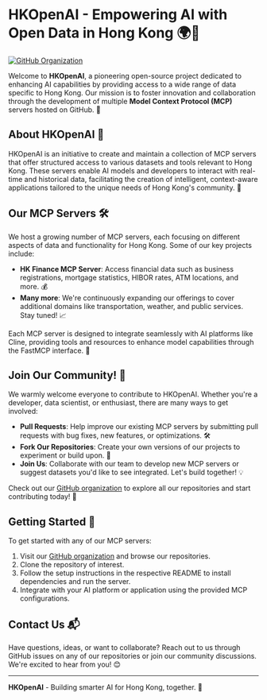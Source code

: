 # HKOpenAI - Empowering AI with Open Data in Hong Kong 🌍🤖

[![GitHub Organization](https://img.shields.io/badge/GitHub-Organization-blue.svg)](https://github.com/hkopenai)

Welcome to **HKOpenAI**, a pioneering open-source project dedicated to enhancing AI capabilities by providing access to a wide range of data specific to Hong Kong. Our mission is to foster innovation and collaboration through the development of multiple **Model Context Protocol (MCP)** servers hosted on GitHub. 🚀

## About HKOpenAI 📖

HKOpenAI is an initiative to create and maintain a collection of MCP servers that offer structured access to various datasets and tools relevant to Hong Kong. These servers enable AI models and developers to interact with real-time and historical data, facilitating the creation of intelligent, context-aware applications tailored to the unique needs of Hong Kong's community. 🌆

## Our MCP Servers 🛠️

We host a growing number of MCP servers, each focusing on different aspects of data and functionality for Hong Kong. Some of our key projects include:

- **HK Finance MCP Server**: Access financial data such as business registrations, mortgage statistics, HIBOR rates, ATM locations, and more. 💰
- **Many more**: We're continuously expanding our offerings to cover additional domains like transportation, weather, and public services. Stay tuned! 📈

Each MCP server is designed to integrate seamlessly with AI platforms like Cline, providing tools and resources to enhance model capabilities through the FastMCP interface. 🔗

## Join Our Community! 🤝

We warmly welcome everyone to contribute to HKOpenAI. Whether you're a developer, data scientist, or enthusiast, there are many ways to get involved:

- **Pull Requests**: Help improve our existing MCP servers by submitting pull requests with bug fixes, new features, or optimizations. 🛠️
- **Fork Our Repositories**: Create your own versions of our projects to experiment or build upon. 🍴
- **Join Us**: Collaborate with our team to develop new MCP servers or suggest datasets you'd like to see integrated. Let's build together! 💡

Check out our [GitHub organization](https://github.com/hkopenai) to explore all our repositories and start contributing today! 🌟

## Getting Started 🚀

To get started with any of our MCP servers:

1. Visit our [GitHub organization](https://github.com/hkopenai) and browse our repositories.
2. Clone the repository of interest.
3. Follow the setup instructions in the respective README to install dependencies and run the server.
4. Integrate with your AI platform or application using the provided MCP configurations.

## Contact Us 📬

Have questions, ideas, or want to collaborate? Reach out to us through GitHub issues on any of our repositories or join our community discussions. We're excited to hear from you! 😊

---

**HKOpenAI** - Building smarter AI for Hong Kong, together. 💪

